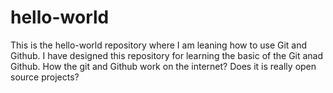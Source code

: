 # hello-world
This is the hello-world repository where I am leaning how to use Git and Github.
I have designed this repository for learning the basic of the Git anad Github.
How the git and Github work on the internet?
Does it is really open source projects? 

